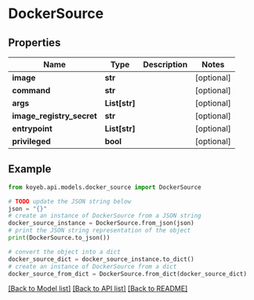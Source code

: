 # DockerSource


## Properties

Name | Type | Description | Notes
------------ | ------------- | ------------- | -------------
**image** | **str** |  | [optional] 
**command** | **str** |  | [optional] 
**args** | **List[str]** |  | [optional] 
**image_registry_secret** | **str** |  | [optional] 
**entrypoint** | **List[str]** |  | [optional] 
**privileged** | **bool** |  | [optional] 

## Example

```python
from koyeb.api.models.docker_source import DockerSource

# TODO update the JSON string below
json = "{}"
# create an instance of DockerSource from a JSON string
docker_source_instance = DockerSource.from_json(json)
# print the JSON string representation of the object
print(DockerSource.to_json())

# convert the object into a dict
docker_source_dict = docker_source_instance.to_dict()
# create an instance of DockerSource from a dict
docker_source_from_dict = DockerSource.from_dict(docker_source_dict)
```
[[Back to Model list]](../README.md#documentation-for-models) [[Back to API list]](../README.md#documentation-for-api-endpoints) [[Back to README]](../README.md)


